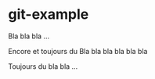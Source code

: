 # git-example

Bla bla bla ...

Encore et toujours du Bla bla bla bla bla bla

Toujours du bla bla ...
